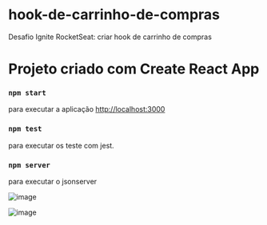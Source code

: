 # hook-de-carrinho-de-compras

Desafio Ignite RocketSeat:  criar hook de carrinho de compras 

# Projeto criado com Create React App

### `npm start`
para executar a aplicação [http://localhost:3000](http://localhost:3000)

### `npm test`
para executar os teste com jest.

### `npm server` 
para executar o jsonserver

![image](https://user-images.githubusercontent.com/57885079/185783354-272c10b0-20a0-4371-9128-87d641f739af.png)

![image](https://user-images.githubusercontent.com/57885079/185784172-1280ff84-7a0b-4853-b453-f5bbf86412db.png)


